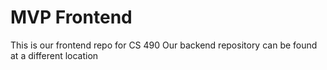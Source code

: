 # MVP Frontend

This is our frontend repo for CS 490
Our backend repository can be found at a different location